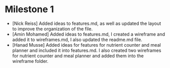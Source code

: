 # Milestone 1

- [Nick Reiss] Added ideas to features.md, as well as updated the layout to improve the organization of the file.
- [Amin Mohamed] Added ideas to features.md, I created a wireframe and added it to wireframes.md, I also updated the readme.md file.
- 	[Hanad Musse] Added ideas for features for nutrient counter and meal planner and included it into features.md. I also created two wireframes for nutrient counter and meal planner and added them into the wireframe folder. 
